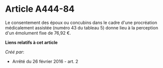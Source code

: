 # Article A444-84

Le consentement des époux ou concubins dans le cadre d'une procréation médicalement assistée (numéro 43 du tableau 5) donne
lieu à la perception d'un émolument fixe de 76,92 €.

**Liens relatifs à cet article**

_Créé par_:

  - Arrêté du 26 février 2016 - art. 2
